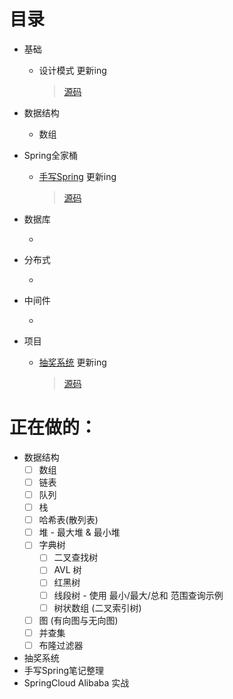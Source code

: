 # 目录

- 基础
  - 设计模式 更新ing
  
    > [源码](https://github.com/L-XRay/design)
  
- 数据结构
  - 数组

- Spring全家桶

  - [手写Spring](https://github.com/L-XRay/Notes/blob/main/Spring%E5%85%A8%E5%AE%B6%E6%A1%B6/%E6%89%8B%E5%86%99Spring.md) 更新ing

    > [源码](https://github.com/L-XRay/ray-spring)

- 数据库

  - 

- 分布式

  - 

- 中间件

  - 

- 项目

  - [抽奖系统](https://github.com/L-XRay/Notes/tree/main/%E6%8A%BD%E5%A5%96%E7%B3%BB%E7%BB%9F)  更新ing

    >  [源码](https://github.com/L-XRay/my-lottery)


# 正在做的：

- 数据结构
  - [ ] 数组
  - [ ] 链表
  - [ ] 队列
  - [ ] 栈
  - [ ] 哈希表(散列表)
  - [ ] 堆 - 最大堆 & 最小堆
  - [ ] 字典树
    - [ ] 二叉查找树
    - [ ] AVL 树
    - [ ] 红黑树
    - [ ] 线段树 \- 使用 最小/最大/总和 范围查询示例 
    - [ ] 树状数组 (二叉索引树)
  - [ ] 图 (有向图与无向图)
  - [ ] 并查集
  - [ ] 布隆过滤器
- 抽奖系统
- 手写Spring笔记整理
- SpringCloud Alibaba 实战

